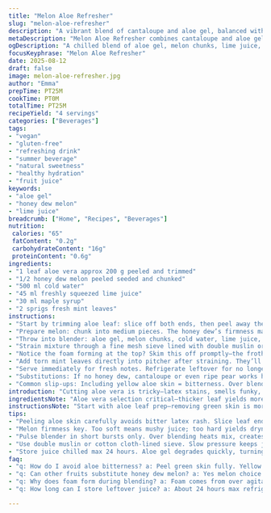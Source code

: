 ```yaml
---
title: "Melon Aloe Refresher"
slug: "melon-aloe-refresher"
description: "A vibrant blend of cantaloupe and aloe gel, balanced with lime and agave. Refreshing cold, silky texture with a subtle tart edge. Aloe adds a mild, herbal freshness while cantaloupe sweetens naturally. Juice strained for clarity, no pulp. Suitable vegan, gluten, lactose, nut free. Simple prep, relies on tactile cues to gauge aloe gel readiness and juicing efficiency."
metaDescription: "Melon Aloe Refresher combines cantaloupe and aloe gel with lime and maple syrup for a chilled vegan drink with layered tart-sweet-herbal notes, strained for clarity."
ogDescription: "A chilled blend of aloe gel, melon chunks, lime juice, and maple syrup. Light herbal freshness, clear juice, minimal foam. Mint added after straining for aroma."
focusKeyphrase: "Melon Aloe Refresher"
date: 2025-08-12
draft: false
image: melon-aloe-refresher.jpg
author: "Emma"
prepTime: PT25M
cookTime: PT0M
totalTime: PT25M
recipeYield: "4 servings"
categories: ["Beverages"]
tags:
- "vegan"
- "gluten-free"
- "refreshing drink"
- "summer beverage"
- "natural sweetness"
- "healthy hydration"
- "fruit juice"
keywords:
- "aloe gel"
- "honey dew melon"
- "lime juice"
breadcrumb: ["Home", "Recipes", "Beverages"]
nutrition: 
 calories: "65"
 fatContent: "0.2g"
 carbohydrateContent: "16g"
 proteinContent: "0.6g"
ingredients:
- "1 leaf aloe vera approx 200 g peeled and trimmed"
- "1/2 honey dew melon peeled seeded and chunked"
- "500 ml cold water"
- "45 ml freshly squeezed lime juice"
- "30 ml maple syrup"
- "2 sprigs fresh mint leaves"
instructions:
- "Start by trimming aloe leaf: slice off both ends, then peel away the thick green skin carefully, avoiding yellow latex—causes bitterness and rash. Use tactile feel to find clear gel; discard any cloudy or sticky bits. Need about 100 ml transparent gel. Rinse gel jelly under cool water to remove latex residue, pat dry."
- "Prepare melon: chunk into medium pieces. The honey dew’s firmness matters—too soft and juice gets mushy; too firm lacks juice. Test by pressing chunk gently—it should give slightly without collapsing."
- "Throw into blender: aloe gel, melon chunks, cold water, lime juice, maple syrup for natural sweetness—not overpowering but noticeable. Skip agitation until all elements mix well, pulsing works best. Avoid overheating blender—use short bursts to keep foam minimal."
- "Strain mixture through a fine mesh sieve lined with double muslin or cotton cloth. Press with back of spoon firmly, but slowly—this keeps juice clear, removes fibrous pulp."
- "Notice the foam forming at the top? Skim this off promptly—the froth dulls fresh flavors and spoils texture."
- "Add torn mint leaves directly into pitcher after straining. They’ll infuse aroma without overpowering the crisp melon notes. Let sit 5 min before serving chilled with ice cubes."
- "Serve immediately for fresh notes. Refrigerate leftover for no longer than 24 hours; aloe degrades fast, juice turns bitter with time."
- "Substitutions: If no honey dew, cantaloupe or even ripe pear works here. Lime juice can swap for lemon but expect slight tart shift. Maple syrup adds richer tone; agave or simple syrup acceptable alternatives but taste changes noticeably."
- "Common slip-ups: Including yellow aloe skin = bitterness. Over blending makes foam and bitter juice. Rushing straining creates cloudy, gritty liquid. Over-minting can overpower subtle aloe charms."
introduction: "Cutting aloe vera is tricky—latex stains, smells funky, tastes bitter if you’re not careful. Learned that the hard way. Aloe gel alone feels slick, like slippery jade, but the clear gel is the treasure. At first, I thought blending aloe rough would do; no. Must scrape green skin off gently, rinse gel thoroughly or juice turns sour fast. Pairing aloe with honey dew melon came from experimentation—balancing aloe’s subtle bitterness with melon’s calm sweetness. Lime juice lifts flavors, maple syrup anchors it with mellow warmth. Fresh mint? Just a hint, enough to tease out aroma without hijacking clean melon-aloe tone. Juice strained meticulously—pulpy parts mushy, flavor dulls. Foam spins off natural bitterness so scoop it off quickly or risk sour notes. Cold water chills and thins—don’t skip it. Ice cubes slam cool on palate while sipping. It’s about layers—sweet, tart, herbal, fresh, and slightly slippery texture mingling. No blender overheating or running nonstop. A sensory game: smell, touch, sight guiding the craft."
ingredientsNote: "Aloe vera selection critical—thicker leaf yields more gel, firmer texture. Trim and skin it just before use; older leaves turn bitter and slimy. The clear gel should be translucent and slippery without sticky yellow latex residue. Rinse thoroughly to remove latex. Melon choice shifts flavor greatly—honey dew offers floral sweetness and a clean mouthfeel different from cantaloupe’s earthier tone. When mango or pear substitutes, expect denser juice, less crisp. Lime juice quantity depends on melon ripeness and personal preference for acidity; adjust cautiously. Maple syrup adds warm, caramel depth—sub with agave or simple syrup but watch sweetness balance—it can tip too sweet or too muted. Fresh mint leaves add aromatic complexity—discard stems. Always prepare ingredients chilled or room temp but not warm—warming encourages foam and bitterness during blending. Water dilutes juice slightly—don’t skip; use chilled filtered water. Preparing juice in batches prevents blender overheating and excessive foam buildup."
instructionsNote: "Start with aloe leaf prep—removing green skin is more than cosmetic; it prevents bitterness and rash. Slice lengthwise with a sharp knife; peel carefully in sections to get clean, clear gel. Rinse gel chunks in cold water to remove latex—a tactile test: gel should feel slippery not sticky. Using a blender, combine aloe gel, melon chunks, lime juice, syrup, and cold water. Pulse blender in short bursts to minimize foam formation and heat buildup, which can degrade flavor and color. Pour blended puree into a double-layered cheesecloth-lined sieve held over a bowl to strain slowly. Apply gentle pressure with spatula or back of a spoon; avoid pushing too hard or juice cloudiness increases from pulp contamination. Skim any white foam forming on surface immediately. Adding fresh torn mint after straining preserves delicate herbal notes without bitterness. Chill juice sufficiently before serving over ice; the cold temperature sharpens flavor contrasts. Store leftovers refrigerated no longer than 24 hours to prevent aloe gel degradation and flavor loss. Cleaning aloe tools promptly avoids latex stains. Occasionally, foam may form again after chilling—stir briefly to redistribute or skim again."
tips:
- "Peeling aloe skin carefully avoids bitter latex rash. Slice leaf ends first. Feel gel with fingers—clear, slippery sign safe. Rinse chunks cold water to remove sticky yellow bits. Yellow residue ruins flavor. Tactile check beats guesswork every time."
- "Melon firmness key. Too soft means mushy juice; too hard yields dryness. Press chunk lightly—should yield slightly but not collapse. Texture affects liquid viscosity and taste balance. Adjust lime juice after melon taste; acidity needs caution or turns sharp."
- "Pulse blender in short bursts only. Over blending heats mix, creates foam, reduces brightness and fresh notes. Foam traps bitter compounds—strain and skim as needed. Layer flavors by delaying mint addition until straining ends. Mint aroma volatile; too early extraction alters flavor."
- "Use double muslin or cotton cloth-lined sieve. Slow pressure keeps juice clear, removes fibrous pulp without smooshing. Pulp increases cloudiness, bitterness. Gentle pressing better than force. Skim foam immediately. Foam spoils texture and dulls juncture of sweet-tart-herb flavor layers."
- "Store juice chilled max 24 hours. Aloe gel degrades quickly, turning sour. Refrigerate in sealed container, consume fast. Stir or skim foam again after chilling—may reappear. Prepare in small batches to avoid blender overheating. Cold water base dilutes but preserves mouthfeel and chill."
faq:
- "q: How do I avoid aloe bitterness? a: Peel green skin fully. Yellow latex sticky spot causes itching and bitterness. Rinse gel chunks cold water right after peeling. Feel gel—should slip, not stick. Chop carefully slice ends first. Discard any cloudy bits that look slimy."
- "q: Can other fruits substitute honey dew melon? a: Yes melon choice matters a lot. Use cantaloupe for earthier taste; ripe pear gives denser juice, less crisp. Mango sometimes used but expect thicker texture. Adjust maple syrup and lime juice if swapping; sweetness-tart balance shifts noticeably."
- "q: Why does foam form during blending? a: Foam comes from over agitation and warm blending. Juice heats up, proteins and fibers trap air bubbles. It dulls flavors and leaves bitterness. Use pulsing short bursts; avoid long continuous runs. Skim foam immediately after straining or chilling."
- "q: How long can I store leftover juice? a: About 24 hours max refrigerated in sealed container. Aloe degrades fast turning bitter and sour. Use chilled filtered water for dilution to slow degradation. Stir foam before serving. Freeze not recommended due to texture loss. Best to make fresh batches."

---
```

